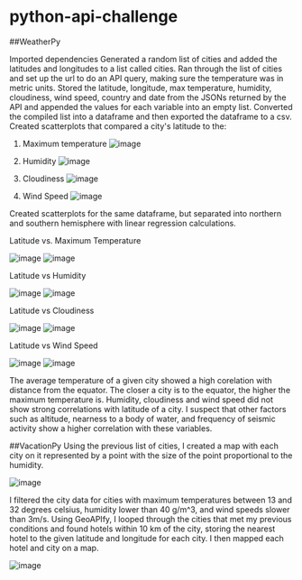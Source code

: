 # python-api-challenge

##WeatherPy

Imported dependencies
Generated a random list of cities and added the latitudes and longitudes to a list called cities.
Ran through the list of cities and set up the url to do an API query, making sure the temperature was in metric units.
Stored the latitude, longitude, max temperature, humidity, cloudiness, wind speed, country and date from the JSONs returned by the API and appended the values for each variable into an empty list.
Converted the compiled list into a dataframe and then exported the dataframe to a csv.
Created scatterplots that compared a city's latitude to the: 
  1. Maximum temperature ![image](https://github.com/Chemistasaurus/python-api-challenge/assets/132176159/579999d6-7efe-46e5-b680-b61ceb61747d)

  2. Humidity ![image](https://github.com/Chemistasaurus/python-api-challenge/assets/132176159/ad9dbdc9-98c8-4247-890f-3b7d2cd669e7)

  3. Cloudiness ![image](https://github.com/Chemistasaurus/python-api-challenge/assets/132176159/ffe543ea-d445-4f2b-b135-e456f3e4bdc4)

  4. Wind Speed ![image](https://github.com/Chemistasaurus/python-api-challenge/assets/132176159/1616e30b-b6d6-432b-b9d5-06638e6fec7e)

Created scatterplots for the same dataframe, but separated into northern and southern hemisphere with linear regression calculations.

Latitude vs. Maximum Temperature

![image](https://github.com/Chemistasaurus/python-api-challenge/assets/132176159/79fcb4e1-761e-48e4-abb1-c0307b568119)    ![image](https://github.com/Chemistasaurus/python-api-challenge/assets/132176159/709fcaca-523a-42e6-ad19-816d24eb59a9)

Latitude vs Humidity

![image](https://github.com/Chemistasaurus/python-api-challenge/assets/132176159/666e5ecb-69b3-49d5-9103-dcb818a692c6)    ![image](https://github.com/Chemistasaurus/python-api-challenge/assets/132176159/4b6b0a3e-f934-4246-a123-b57b3f7ecc09)


Latitude vs Cloudiness

![image](https://github.com/Chemistasaurus/python-api-challenge/assets/132176159/e485291d-916d-4931-bbe4-279420cecbd7)    ![image](https://github.com/Chemistasaurus/python-api-challenge/assets/132176159/e277f118-d9c2-4f7b-9a77-ab04e423ff1d)


Latitude vs Wind Speed

![image](https://github.com/Chemistasaurus/python-api-challenge/assets/132176159/fade5236-ccdc-4513-bbb3-ef0da559612d)    ![image](https://github.com/Chemistasaurus/python-api-challenge/assets/132176159/ec0552d2-b9e8-406f-9e09-4faa0e9e8bfa)


The average temperature of a given city showed a high corelation with distance from the equator. The closer a city is to the equator, the higher the maximum temperature is. Humidity, cloudiness and wind speed did not show strong correlations with latitude of a city. 
I suspect that other factors such as altitude, nearness to a body of water, and frequency of seismic activity show a higher correlation with these variables.


##VacationPy
Using the previous list of cities, I created a map with each city on it represented by a point with the size of the point proportional to the humidity.


![image](https://github.com/Chemistasaurus/python-api-challenge/assets/132176159/65148cc6-5bdf-49da-b716-1c3cda9e8efa)



I filtered the city data for cities with maximum temperatures between 13 and 32 degrees celsius, humidity lower than 40 g/m^3, and wind speeds slower than 3m/s.
Using GeoAPIfy, I looped through the cities that met my previous conditions and found hotels within 10 km of the city, storing the nearest hotel to the given latitude and longitude for each city. 
I then mapped each hotel and city on a map.

![image](https://github.com/Chemistasaurus/python-api-challenge/assets/132176159/4be8bd3a-fe03-4501-aa4f-b5ffefacdf3c)






